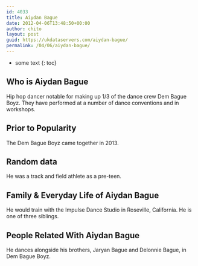 ```yaml
---
id: 4033
title: Aiydan Bague
date: 2012-04-06T13:48:50+00:00
author: chito
layout: post
guid: https://ukdataservers.com/aiydan-bague/
permalink: /04/06/aiydan-bague/
---
```


* some text
{: toc}
          
          
## Who is  Aiydan Bague
                  
                  
                  
Hip hop dancer notable for making up 1/3 of the dance crew Dem Bague Boyz. They have performed at a number of dance conventions and in workshops.
                  
                
                
                
## Prior to Popularity 
                  
                  
                  
The Dem Bague Boyz came together in 2013.
                  
                
                
                
## Random data 
                  
                  
                  
He was a track and field athlete as a pre-teen.
                  
                
                
                
## Family & Everyday Life of Aiydan Bague
                  
                  
                  
He would train with the Impulse Dance Studio in Roseville, California. He is one of three siblings.
                  
                
                
                
## People Related With  Aiydan Bague
                  
                  
                  
He dances alongside his brothers, Jaryan Bague and Delonnie Bague, in Dem Bague Boyz.
                  
                
              
            
          
          
          
    
    
  
